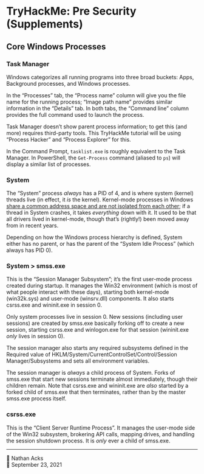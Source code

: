 # TryHackMe: Pre Security (Supplements)

## Core Windows Processes

### Task Manager

Windows categorizes all running programs into three broad buckets: Apps, Background processes, and Windows processes.

In the “Processes” tab, the “Process name” column will give you the file name for the running process; “Image path name” provides similar information in the “Details” tab. In both tabs, the “Command line” column provides the full command used to launch the process.

Task Manager doesn’t show parent process information; to get this (and more) requires third-party tools. This TryHackMe tutorial will be using “Process Hacker” and “Process Explorer” for this.

In the Command Prompt, `tasklist.exe` is roughly equivalent to the Task Manager. In PowerShell, the `Get-Process` command (aliased to `ps`) will display a similar list of processes.

### System

The “System” process *always* has a PID of 4, and is where system (kernel) threads live (in effect, it *is* the kernel). Kernel-mode processes in Windows [share a common address space and are not isolated from each other](https://docs.microsoft.com/en-us/windows-hardware/drivers/gettingstarted/user-mode-and-kernel-mode); if a thread in System crashes, it takes *everything* down with it. It used to be that all drivers lived in kernel-mode, though that’s (rightly!) been moved away from in recent years.

Depending on how the Windows process hierarchy is defined, System either has no parent, or has the parent of the “System Idle Process” (which always has PID 0).

### System > smss.exe

This is the “Session Manager Subsystem”; it’s the first user-mode process created during startup. It manages the Win32 environment (which is most of what people interact with these days), starting both kernel-mode (win32k.sys) and user-mode (winsrv.dll) components. It also starts csrss.exe and wininit.exe in session 0.

Only system processes live in session 0. New sessions (including user sessions) are created by smss.exe basically forking off to create a new session, starting csrss.exe and winlogon.exe for that session (wininit.exe *only* lives in session 0).

The session manager also starts any required subsystems defined in the Required value of HKLM/System/CurrentControlSet/Control/Session Manager/Subsystems and sets all environment variables. 

The session manager is *always* a child process of System. Forks of smss.exe that start new sessions terminate almost immediately, though their children remain. Note that csrss.exe and wininit.exe are *also* started by a forked child of smss.exe that then terminates, rather than by the master smss.exe process itself.

### csrss.exe

This is the “Client Server Runtime Process”. It manages the user-mode side of the Win32 subsystem, brokering API calls, mapping drives, and handling the session shutdown process. It is *only* ever a child of smss.exe.

- - - -

👤 Nathan Acks  
📅 September 23, 2021
